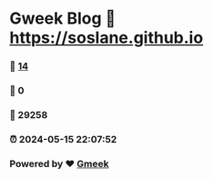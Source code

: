 # Gweek Blog :link: https://soslane.github.io 
### :page_facing_up: [14](https://soslane.github.io/tag.html) 
### :speech_balloon: 0 
### :hibiscus: 29258 
### :alarm_clock: 2024-05-15 22:07:52 
### Powered by :heart: [Gmeek](https://github.com/Meekdai/Gmeek)
